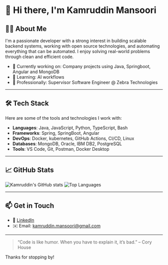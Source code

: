 # 👋 Hi there, I'm Kamruddin Mansoori

## 🧑‍💻 About Me

I'm a passionate developer with a strong interest in building scalable backend systems, working with open source technologies, and automating everything that can be automated. I enjoy solving real-world problems through clean and efficient code.

- 🔭 Currently working on: Company projects using Java, Springboot, Angular and MongoDB
- 🌱 Learning: AI workflows
- 💼 Professionally: Supervisor Software Engineer @ Zebra Technologies

---

## 🛠️ Tech Stack

Here are some of the tools and technologies I work with:

- **Languages**: Java, JavaScript, Python, TypeScript, Bash
- **Frameworks**: Spring, SpringBoot, Angular
- **DevOps**: Docker, kubernetes, GitHub Actions, CI/CD, Linux
- **Databases**: MongoDB, Oracle, IBM DB2, PostgreSQL
- **Tools**: VS Code, Git, Postman, Docker Desktop

---

## 📈 GitHub Stats

![Kamruddin's GitHub stats](https://github-readme-stats.vercel.app/api?username=kamruddin786&show_icons=true&theme=tokyonight)
![Top Languages](https://github-readme-stats.vercel.app/api/top-langs/?username=kamruddin786&layout=compact&theme=tokyonight)

---

## 📫 Get in Touch

- 💼 [LinkedIn](linkedin.com/in/kamruddin-mansoori-040a0961)
- ✉️ Email: kamruddin.mansoori@gmail.com

---

> “Code is like humor. When you have to explain it, it’s bad.” – Cory House

Thanks for stopping by!
